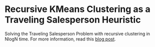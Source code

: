 # Recursive KMeans Clustering as a Traveling Salesperson Heuristic

Solving the Traveling Salesperson Problem with recursive clustering in NlogN time. For more information, read this [blog post](https://medium.com/@kevinrmcelwee/a-traveling-salesperson-heuristic-in-nlogn-time-5201bcd347e6).